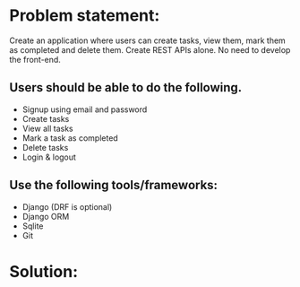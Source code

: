 # Problem statement:

Create an application where users can create tasks, view them, mark them as completed and delete them. Create REST APIs alone. No need to develop the front-end.

## Users should be able to do the following.

- Signup using email and password
- Create tasks
- View all tasks
- Mark a task as completed
- Delete tasks
- Login & logout

## Use the following tools/frameworks:

- Django (DRF is optional)
- Django ORM
- Sqlite
- Git

# Solution:
